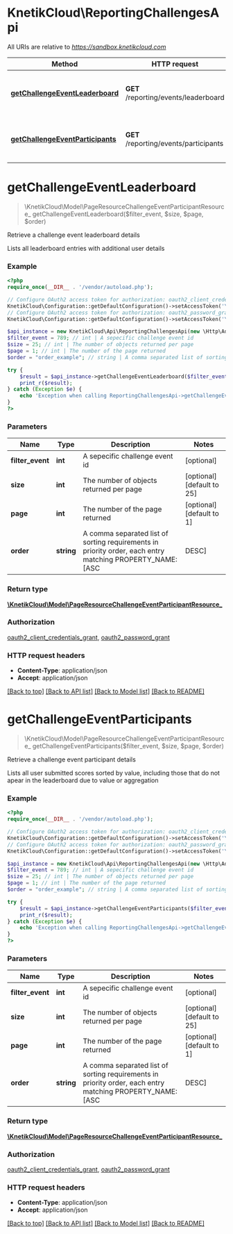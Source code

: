 # KnetikCloud\ReportingChallengesApi

All URIs are relative to *https://sandbox.knetikcloud.com*

Method | HTTP request | Description
------------- | ------------- | -------------
[**getChallengeEventLeaderboard**](ReportingChallengesApi.md#getChallengeEventLeaderboard) | **GET** /reporting/events/leaderboard | Retrieve a challenge event leaderboard details
[**getChallengeEventParticipants**](ReportingChallengesApi.md#getChallengeEventParticipants) | **GET** /reporting/events/participants | Retrieve a challenge event participant details


# **getChallengeEventLeaderboard**
> \KnetikCloud\Model\PageResourceChallengeEventParticipantResource_ getChallengeEventLeaderboard($filter_event, $size, $page, $order)

Retrieve a challenge event leaderboard details

Lists all leaderboard entries with additional user details

### Example
```php
<?php
require_once(__DIR__ . '/vendor/autoload.php');

// Configure OAuth2 access token for authorization: oauth2_client_credentials_grant
KnetikCloud\Configuration::getDefaultConfiguration()->setAccessToken('YOUR_ACCESS_TOKEN');
// Configure OAuth2 access token for authorization: oauth2_password_grant
KnetikCloud\Configuration::getDefaultConfiguration()->setAccessToken('YOUR_ACCESS_TOKEN');

$api_instance = new KnetikCloud\Api\ReportingChallengesApi(new \Http\Adapter\Guzzle6\Client());
$filter_event = 789; // int | A sepecific challenge event id
$size = 25; // int | The number of objects returned per page
$page = 1; // int | The number of the page returned
$order = "order_example"; // string | A comma separated list of sorting requirements in priority order, each entry matching PROPERTY_NAME:[ASC|DESC]

try {
    $result = $api_instance->getChallengeEventLeaderboard($filter_event, $size, $page, $order);
    print_r($result);
} catch (Exception $e) {
    echo 'Exception when calling ReportingChallengesApi->getChallengeEventLeaderboard: ', $e->getMessage(), PHP_EOL;
}
?>
```

### Parameters

Name | Type | Description  | Notes
------------- | ------------- | ------------- | -------------
 **filter_event** | **int**| A sepecific challenge event id | [optional]
 **size** | **int**| The number of objects returned per page | [optional] [default to 25]
 **page** | **int**| The number of the page returned | [optional] [default to 1]
 **order** | **string**| A comma separated list of sorting requirements in priority order, each entry matching PROPERTY_NAME:[ASC|DESC] | [optional]

### Return type

[**\KnetikCloud\Model\PageResourceChallengeEventParticipantResource_**](../Model/PageResourceChallengeEventParticipantResource_.md)

### Authorization

[oauth2_client_credentials_grant](../../README.md#oauth2_client_credentials_grant), [oauth2_password_grant](../../README.md#oauth2_password_grant)

### HTTP request headers

 - **Content-Type**: application/json
 - **Accept**: application/json

[[Back to top]](#) [[Back to API list]](../../README.md#documentation-for-api-endpoints) [[Back to Model list]](../../README.md#documentation-for-models) [[Back to README]](../../README.md)

# **getChallengeEventParticipants**
> \KnetikCloud\Model\PageResourceChallengeEventParticipantResource_ getChallengeEventParticipants($filter_event, $size, $page, $order)

Retrieve a challenge event participant details

Lists all user submitted scores sorted by value, including those that do not apear in the leaderboard due to value or aggregation

### Example
```php
<?php
require_once(__DIR__ . '/vendor/autoload.php');

// Configure OAuth2 access token for authorization: oauth2_client_credentials_grant
KnetikCloud\Configuration::getDefaultConfiguration()->setAccessToken('YOUR_ACCESS_TOKEN');
// Configure OAuth2 access token for authorization: oauth2_password_grant
KnetikCloud\Configuration::getDefaultConfiguration()->setAccessToken('YOUR_ACCESS_TOKEN');

$api_instance = new KnetikCloud\Api\ReportingChallengesApi(new \Http\Adapter\Guzzle6\Client());
$filter_event = 789; // int | A sepecific challenge event id
$size = 25; // int | The number of objects returned per page
$page = 1; // int | The number of the page returned
$order = "order_example"; // string | A comma separated list of sorting requirements in priority order, each entry matching PROPERTY_NAME:[ASC|DESC]

try {
    $result = $api_instance->getChallengeEventParticipants($filter_event, $size, $page, $order);
    print_r($result);
} catch (Exception $e) {
    echo 'Exception when calling ReportingChallengesApi->getChallengeEventParticipants: ', $e->getMessage(), PHP_EOL;
}
?>
```

### Parameters

Name | Type | Description  | Notes
------------- | ------------- | ------------- | -------------
 **filter_event** | **int**| A sepecific challenge event id | [optional]
 **size** | **int**| The number of objects returned per page | [optional] [default to 25]
 **page** | **int**| The number of the page returned | [optional] [default to 1]
 **order** | **string**| A comma separated list of sorting requirements in priority order, each entry matching PROPERTY_NAME:[ASC|DESC] | [optional]

### Return type

[**\KnetikCloud\Model\PageResourceChallengeEventParticipantResource_**](../Model/PageResourceChallengeEventParticipantResource_.md)

### Authorization

[oauth2_client_credentials_grant](../../README.md#oauth2_client_credentials_grant), [oauth2_password_grant](../../README.md#oauth2_password_grant)

### HTTP request headers

 - **Content-Type**: application/json
 - **Accept**: application/json

[[Back to top]](#) [[Back to API list]](../../README.md#documentation-for-api-endpoints) [[Back to Model list]](../../README.md#documentation-for-models) [[Back to README]](../../README.md)

